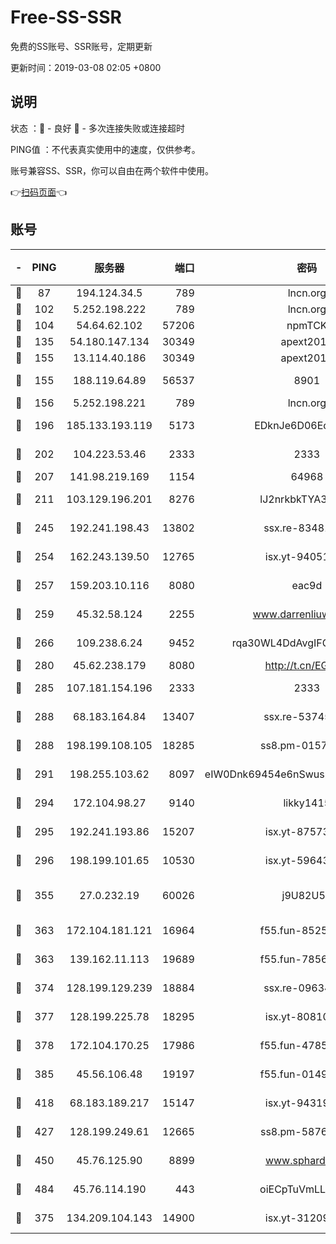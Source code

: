 # Free-SS-SSR

免费的SS账号、SSR账号，定期更新

更新时间：2019-03-08 02:05 +0800

## 说明

状态     ：🙂 - 良好 🙁 - 多次连接失败或连接超时

PING值   ：不代表真实使用中的速度，仅供参考。

账号兼容SS、SSR，你可以自由在两个软件中使用。

👉[扫码页面](https://liesauer.github.io/Free-SS-SSR/)👈

## 账号

|-|PING|服务器|端口|密码|加密方式|区域|
|:----:|:----:|:-----:|-----:|:----:|:----:|:----:|
|🙂|87|194.124.34.5|789|lncn.org|rc4|JP|
|🙂|102|5.252.198.222|789|lncn.org|rc4|JP|
|🙂|104|54.64.62.102|57206|npmTCK|rc4-md5|JP|
|🙂|135|54.180.147.134|30349|apext2019|chacha20|KR|
|🙂|155|13.114.40.186|30349|apext2019|chacha20|JP|
|🙂|155|188.119.64.89|56537|8901|aes-256-cfb|RU|
|🙂|156|5.252.198.221|789|lncn.org|rc4|JP|
|🙂|196|185.133.193.119|5173|EDknJe6D06EoWDaw|aes-256-cfb|US|
|🙂|202|104.223.53.46|2333|2333|aes-256-cfb|US|
|🙂|207|141.98.219.169|1154|64968|chacha20|US|
|🙂|211|103.129.196.201|8276|lJ2nrkbkTYA30wv0|aes-256-cfb|US|
|🙂|245|192.241.198.43|13802|ssx.re-83481697|aes-256-cfb|US|
|🙂|254|162.243.139.50|12765|isx.yt-94051711|aes-256-cfb|US|
|🙂|257|159.203.10.116|8080|eac9d|aes-256-cfb|CA|
|🙂|259|45.32.58.124|2255|www.darrenliuwei.com|aes-256-cfb|JP|
|🙂|266|109.238.6.24|9452|rqa30WL4DdAvgIFG6Fs3znzTa|aes-256-cfb|FR|
|🙂|280|45.62.238.179|8080|http://t.cn/EGJIyrl|rc4-md5|CA|
|🙂|285|107.181.154.196|2333|2333|aes-256-cfb|US|
|🙂|288|68.183.164.84|13407|ssx.re-53745129|aes-256-cfb|US|
|🙂|288|198.199.108.105|18285|ss8.pm-01574549|aes-256-cfb|US|
|🙂|291|198.255.103.62|8097|eIW0Dnk69454e6nSwuspv9DmS201tQ0D|aes-256-cfb|US|
|🙂|294|172.104.98.27|9140|likky1415|aes-256-cfb|JP|
|🙂|295|192.241.193.86|15207|isx.yt-87573617|aes-256-cfb|US|
|🙂|296|198.199.101.65|10530|isx.yt-59643957|aes-256-cfb|US|
|🙂|355|27.0.232.19|60026|j9U82U53|xchacha20-ietf-poly1305|HK|
|🙂|363|172.104.181.121|16964|f55.fun-85258208|aes-256-cfb|SG|
|🙂|363|139.162.11.113|19689|f55.fun-78561248|aes-256-cfb|SG|
|🙂|374|128.199.129.239|18884|ssx.re-09634960|aes-256-cfb|SG|
|🙂|377|128.199.225.78|18295|isx.yt-80810845|aes-256-cfb|SG|
|🙂|378|172.104.170.25|17986|f55.fun-47859679|aes-256-cfb|SG|
|🙂|385|45.56.106.48|19197|f55.fun-01494565|aes-256-cfb|US|
|🙂|418|68.183.189.217|15147|isx.yt-94319224|aes-256-cfb|SG|
|🙂|427|128.199.249.61|12665|ss8.pm-58768243|aes-256-cfb|SG|
|🙂|450|45.76.125.90|8899|www.sphard.com|aes-256-cfb|AU|
|🙂|484|45.76.114.190|443|oiECpTuVmLLxk4Ts|aes-256-cfb|AU|
|🙂|375|134.209.104.143|14900|isx.yt-31209603|aes-256-cfb|SG|
